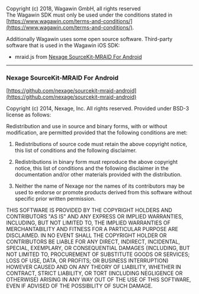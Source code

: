 Copyright (c) 2018, Wagawin GmbH, all rights reserved<br/>
The Wagawin SDK must only be used under the conditions stated in [https://www.wagawin.com/terms-and-conditions/](https://www.wagawin.com/terms-and-conditions/).

Additionally Wagawin uses some open source software. Third-party software that is used in the Wagawin iOS SDK:
* mraid.js from [Nexage SourceKit-MRAID For Android](#nexage-sourcekit-mraid-for-android)

---

### <a name="nexage-sourcekit-mraid-for-android"></a>Nexage SourceKit-MRAID For Android
[https://github.com/nexage/sourcekit-mraid-android](https://github.com/nexage/sourcekit-mraid-android)

Copyright (c) 2014, Nexage, Inc.
All rights reserved.
Provided under BSD-3 license as follows:

Redistribution and use in source and binary forms, with or without modification,
are permitted provided that the following conditions are met:

1.  Redistributions of source code must retain the above copyright notice, this
    list of conditions and the following disclaimer.

2.  Redistributions in binary form must reproduce the above copyright notice, this
    list of conditions and the following disclaimer in the documentation and/or
    other materials provided with the distribution.

3.  Neither the name of Nexage nor the names of its
    contributors may be used to endorse or promote products derived from
    this software without specific prior written permission.

THIS SOFTWARE IS PROVIDED BY THE COPYRIGHT HOLDERS AND CONTRIBUTORS "AS IS" AND
ANY EXPRESS OR IMPLIED WARRANTIES, INCLUDING, BUT NOT LIMITED TO, THE IMPLIED
WARRANTIES OF MERCHANTABILITY AND FITNESS FOR A PARTICULAR PURPOSE ARE
DISCLAIMED. IN NO EVENT SHALL THE COPYRIGHT HOLDER OR CONTRIBUTORS BE LIABLE FOR
ANY DIRECT, INDIRECT, INCIDENTAL, SPECIAL, EXEMPLARY, OR CONSEQUENTIAL DAMAGES
(INCLUDING, BUT NOT LIMITED TO, PROCUREMENT OF SUBSTITUTE GOODS OR SERVICES;
LOSS OF USE, DATA, OR PROFITS; OR BUSINESS INTERRUPTION) HOWEVER CAUSED AND ON
ANY THEORY OF LIABILITY, WHETHER IN CONTRACT, STRICT LIABILITY, OR TORT
(INCLUDING NEGLIGENCE OR OTHERWISE) ARISING IN ANY WAY OUT OF THE USE OF THIS
SOFTWARE, EVEN IF ADVISED OF THE POSSIBILITY OF SUCH DAMAGE.